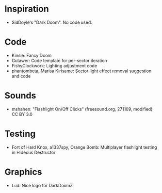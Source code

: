 # Inspiration
* SidDoyle's "Dark Doom". No code used.

# Code
* Kinsie: Fancy Doom
* Gutawer: Code template for per-sector iteration
* FishyClockwork: Lighting adjustment code
* phantombeta, Marisa Kirisame: Sector light effect removal suggestion and code

# Sounds
* mshahen: "Flashlight On/Off Clicks" (freesound.org, 271109, modified) CC BY 3.0

# Testing
* Fort of Hard Knox, a1337spy, Orange Bomb: Multiplayer flashlight testing in Hideous Destructor

# Graphics
* Lud: Nice logo for DarkDoomZ